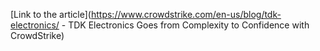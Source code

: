 [Link to the article](https://www.crowdstrike.com/en-us/blog/tdk-electronics/ - TDK Electronics Goes from Complexity to Confidence with CrowdStrike)
